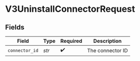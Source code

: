 # V3UninstallConnectorRequest


## Fields

| Field              | Type               | Required           | Description        |
| ------------------ | ------------------ | ------------------ | ------------------ |
| `connector_id`     | *str*              | :heavy_check_mark: | The connector ID   |